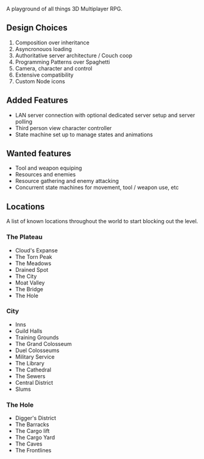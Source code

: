 A playground of all things 3D Multiplayer RPG.

<h2>Design Choices</h2>

1. Composition over inheritance
2. Asyncronouos loading
3. Authoritative server architecture / Couch coop
4. Programming Patterns over Spaghetti
5. Camera, character and control
6. Extensive compatibility
7. Custom Node icons

<h2>Added Features</h2>

* LAN server connection with optional dedicated server setup and server polling
* Third person view character controller
* State machine set up to manage states and animations

<h2>Wanted features</h2>

* Tool and weapon equiping
* Resources and enemies
* Resource gathering and enemy attacking
* Concurrent state machines for movement, tool / weapon use, etc

<h2>Locations</h2>

A list of known locations throughout the world to start blocking out the level.

<h3>The Plateau</h3>

* Cloud's Expanse
* The Torn Peak
* The Meadows
* Drained Spot
* The City
* Moat Valley
* The Bridge
* The Hole

<h3>City</h3>

* Inns
* Guild Halls
* Training Grounds
* The Grand Colosseum
* Duel Colosseums
* Military Service
* The Library
* The Cathedral
* The Sewers
* Central District
* Slums

<h3>The Hole</h3>

* Digger's District
* The Barracks
* The Cargo lift
* The Cargo Yard
* The Caves
* The Frontlines
